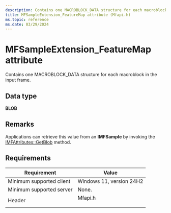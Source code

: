 ```yaml
---
description: Contains one MACROBLOCK_DATA structure for each macroblock in the input frame.
title: MFSampleExtension_FeatureMap attribute (Mfapi.h)
ms.topic: reference
ms.date: 03/29/2024
---
```


# MFSampleExtension\_FeatureMap attribute

Contains one MACROBLOCK_DATA structure for each macroblock in the input frame.

## Data type

**BLOB**

## Remarks

Applications can retrieve this value from an **IMFSample** by invoking the [IMFAttributes::GetBlob](/windows/win32/api/mfobjects/nf-mfobjects-imfattributes-getblob) method.

## Requirements



| Requirement | Value |
|-------------------------------------|------------------------------------------------------------------------------------|
| Minimum supported client<br/> | Windows 11, version 24H2<br/>                          |
| Minimum supported server<br/> | None.                               |
| Header<br/>                   | <dl> <dt>Mfapi.h</dt> </dl> |